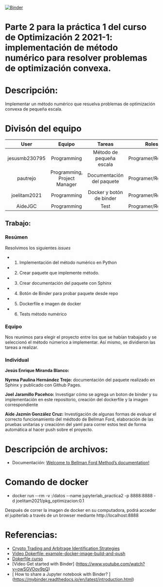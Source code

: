 [![Binder](https://mybinder.org/badge_logo.svg)](https://mybinder.org/v2/gh/optimizacion-2-2022-gh-classroom/practica-1-segunda-parte-pautrejo/main) 

# **Parte 2 para la práctica 1 del curso de Optimización 2 2021-1: implementación de método numérico para resolver problemas de optimización convexa.**

# Descripción: 

Implementar un método numérico que resuelva problemas de optimización convexa de pequeña escala.

# Divisón del equipo

| User| Equipo | Tareas | Roles | 
|:---:|:---:|:---:|:---:|
| jesusmb230795| Programming| Método de pequeña escala| Programer/Reviewer |
| pautrejo| Programming, Project Manager| Documentación del paquete| Programer/Reviewer |
| joelitam2021| Programming| Docker y botón de binder| Programer/Reviewer |
| AideJGC| Programming| Test | Programer/Reviewer| 

## Trabajo: 

### Resúmen

Resolvimos los siguientes *issues* 

- 1. Implementación del método numérico en Python

- 2. Crear paquete que implemente método.

- 3. Crear documentación del paquete con Sphinx

- 4. Botón de Binder para probar paquete desde repo

- 5. Dockerfile e imagen de docker

- 6. Tests método numérico
 
### Equipo
 
Nos reunimos para elegir el proyecto entre los que se habían trabajado y se seleccionó el método númerico a implementar. Así mismo, se dividieron las tareas a realizar.

### Individual

**Jesús Enrique Miranda Blanco:**


**Nyrma Paulina Hernández Trejo:** documentación del paquete realizado en Sphinx y publicado con Github Pages.


**Joel Jaramillo Pacehco:** Investigar cómo se agrega un boton de binder y su implementación en este repositorio, creación del dockerfile y la imagen correspondiente


**Aide Jazmín González Cruz:** Investigación de algunas formas de evaluar el correcto funcionamiento del médtodo de Bellman Ford, elaboración de las pruebas unitarias y creaciónn del yaml para correr estos test de forma automática al hacer push sobre el proyecto.



# Descripción de archivos:

* Documentación: [Welcome to Bellman Ford Method’s documentation!](https://optimizacion-2-2022-gh-classroom.github.io/practica-1-segunda-parte-pautrejo/html/index.html)

# Comando de docker

* docker run --rm -v <ruta a mi directorio>:/datos --name jupyterlab_practica2 -p 8888:8888 -d joelitam2021/pkg_optimizacion:0.1
 
Después de correr la imagen de docker en su computadora, podrá acceder el jupiterlab a través de un browser mediante http://localhost:8888


  

# Referencias:


* [Crypto Trading and Arbitrage Identification Strategies](https://nbviewer.org/github/rcroessmann/sharing_public/blob/master/arbitrage_identification.ipynb)
* [Video Dokerfile: example-docker-image-build-and-push](https://www.youtube.com/watch?v=wv7JGstFgrU&feature=youtu.be)
* [Dokerfile curso](https://github.com/palmoreck/dockerfiles/blob/master/jupyterlab/optimizacion_2/3.2.8/Dockerfile)
* [Video Get started with Binder] (https://www.youtube.com/watch?v=owSGVOov9pQ)
* [ How to share a Jupyter notebook with Binder? ] (https://mybinder.readthedocs.io/en/latest/introduction.html)

 
